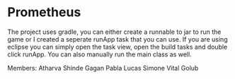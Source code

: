 # Prometheus

The project uses gradle, you can either create a runnable to jar to run the game or I created a seperate runApp task that you can use. If you are using eclipse you can simply open the task view, open the build tasks and double click runApp. You can also manually run the main class as well.

Members:
Atharva Shinde
Gagan Pabla
Lucas Simone
Vital Golub
